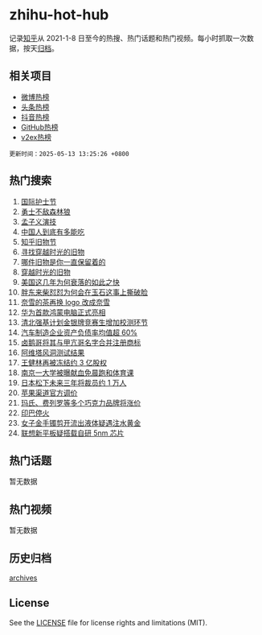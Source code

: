 # zhihu-hot-hub

记录[知乎](https://www.zhihu.com/)从 2021-1-8 日至今的热搜、热门话题和热门视频。每小时抓取一次数据，按天[归档](archives)。

## 相关项目

- [微博热榜](https://github.com/lonnyzhang423/weibo-hot-hub)
- [头条热榜](https://github.com/lonnyzhang423/toutiao-hot-hub)
- [抖音热榜](https://github.com/lonnyzhang423/douyin-hot-hub)
- [GitHub热榜](https://github.com/lonnyzhang423/github-hot-hub)
- [v2ex热榜](https://github.com/lonnyzhang423/v2ex-hot-hub)


`更新时间：2025-05-13 13:25:26 +0800`

## 热门搜索

1. [国际护士节](https://www.zhihu.com/search?q=%E5%9B%BD%E9%99%85%E6%8A%A4%E5%A3%AB%E8%8A%82)
1. [勇士不敌森林狼](https://www.zhihu.com/search?q=%E5%8B%87%E5%A3%AB%E4%B8%8D%E6%95%8C%E6%A3%AE%E6%9E%97%E7%8B%BC)
1. [孟子义演技](https://www.zhihu.com/search?q=%E5%AD%9F%E5%AD%90%E4%B9%89%E6%BC%94%E6%8A%80)
1. [中国人到底有多能吃](https://www.zhihu.com/search?q=%E4%B8%AD%E5%9B%BD%E4%BA%BA%E5%88%B0%E5%BA%95%E6%9C%89%E5%A4%9A%E8%83%BD%E5%90%83)
1. [知乎旧物节](https://www.zhihu.com/search?q=%E7%9F%A5%E4%B9%8E%E6%97%A7%E7%89%A9%E8%8A%82)
1. [寻找穿越时光的旧物](https://www.zhihu.com/search?q=%E5%AF%BB%E6%89%BE%E7%A9%BF%E8%B6%8A%E6%97%B6%E5%85%89%E7%9A%84%E6%97%A7%E7%89%A9)
1. [哪件旧物是你一直保留着的](https://www.zhihu.com/search?q=%E5%93%AA%E4%BB%B6%E6%97%A7%E7%89%A9%E6%98%AF%E4%BD%A0%E4%B8%80%E7%9B%B4%E4%BF%9D%E7%95%99%E7%9D%80%E7%9A%84)
1. [穿越时光的旧物](https://www.zhihu.com/search?q=%E7%A9%BF%E8%B6%8A%E6%97%B6%E5%85%89%E7%9A%84%E6%97%A7%E7%89%A9)
1. [美国这几年为何衰落的如此之快](https://www.zhihu.com/search?q=%E7%BE%8E%E5%9B%BD%E8%BF%99%E5%87%A0%E5%B9%B4%E4%B8%BA%E4%BD%95%E8%A1%B0%E8%90%BD%E7%9A%84%E5%A6%82%E6%AD%A4%E4%B9%8B%E5%BF%AB)
1. [胖东来柴怼怼为何会在玉石这事上撕破脸](https://www.zhihu.com/search?q=%E8%83%96%E4%B8%9C%E6%9D%A5%E6%9F%B4%E6%80%BC%E6%80%BC%E4%B8%BA%E4%BD%95%E4%BC%9A%E5%9C%A8%E7%8E%89%E7%9F%B3%E8%BF%99%E4%BA%8B%E4%B8%8A%E6%92%95%E7%A0%B4%E8%84%B8)
1. [奈雪的茶再换 logo 改成奈雪](https://www.zhihu.com/search?q=%E5%A5%88%E9%9B%AA%E7%9A%84%E8%8C%B6%E5%86%8D%E6%8D%A2%20logo%20%E6%94%B9%E6%88%90%E5%A5%88%E9%9B%AA)
1. [华为首款鸿蒙电脑正式亮相](https://www.zhihu.com/search?q=%E5%8D%8E%E4%B8%BA%E9%A6%96%E6%AC%BE%E9%B8%BF%E8%92%99%E7%94%B5%E8%84%91%E6%AD%A3%E5%BC%8F%E4%BA%AE%E7%9B%B8)
1. [清北强基计划金银牌竞赛生增加校测环节](https://www.zhihu.com/search?q=%E6%B8%85%E5%8C%97%E5%BC%BA%E5%9F%BA%E8%AE%A1%E5%88%92%E9%87%91%E9%93%B6%E7%89%8C%E7%AB%9E%E8%B5%9B%E7%94%9F%E5%A2%9E%E5%8A%A0%E6%A0%A1%E6%B5%8B%E7%8E%AF%E8%8A%82)
1. [汽车制造企业资产负债率均值超 60%](https://www.zhihu.com/search?q=%E6%B1%BD%E8%BD%A6%E5%88%B6%E9%80%A0%E4%BC%81%E4%B8%9A%E8%B5%84%E4%BA%A7%E8%B4%9F%E5%80%BA%E7%8E%87%E5%9D%87%E5%80%BC%E8%B6%85%2060%25)
1. [卤鹅哥将其与甲亢哥名字合并注册商标](https://www.zhihu.com/search?q=%E5%8D%A4%E9%B9%85%E5%93%A5%E5%B0%86%E5%85%B6%E4%B8%8E%E7%94%B2%E4%BA%A2%E5%93%A5%E5%90%8D%E5%AD%97%E5%90%88%E5%B9%B6%E6%B3%A8%E5%86%8C%E5%95%86%E6%A0%87)
1. [阿维塔风洞测试结果](https://www.zhihu.com/search?q=%E9%98%BF%E7%BB%B4%E5%A1%94%E9%A3%8E%E6%B4%9E%E6%B5%8B%E8%AF%95%E7%BB%93%E6%9E%9C)
1. [王健林再被冻结约 3 亿股权](https://www.zhihu.com/search?q=%E7%8E%8B%E5%81%A5%E6%9E%97%E5%86%8D%E8%A2%AB%E5%86%BB%E7%BB%93%E7%BA%A6%203%20%E4%BA%BF%E8%82%A1%E6%9D%83)
1. [南京一大学被曝献血免晨跑和体育课](https://www.zhihu.com/search?q=%E5%8D%97%E4%BA%AC%E4%B8%80%E5%A4%A7%E5%AD%A6%E8%A2%AB%E6%9B%9D%E7%8C%AE%E8%A1%80%E5%85%8D%E6%99%A8%E8%B7%91%E5%92%8C%E4%BD%93%E8%82%B2%E8%AF%BE)
1. [日本松下未来三年将裁员约 1 万人](https://www.zhihu.com/search?q=%E6%97%A5%E6%9C%AC%E6%9D%BE%E4%B8%8B%E6%9C%AA%E6%9D%A5%E4%B8%89%E5%B9%B4%E5%B0%86%E8%A3%81%E5%91%98%E7%BA%A6%201%20%E4%B8%87%E4%BA%BA)
1. [苹果渠道官方调价](https://www.zhihu.com/search?q=%E8%8B%B9%E6%9E%9C%E6%B8%A0%E9%81%93%E5%AE%98%E6%96%B9%E8%B0%83%E4%BB%B7)
1. [玛氏、费列罗等多个巧克力品牌将涨价](https://www.zhihu.com/search?q=%E7%8E%9B%E6%B0%8F%E3%80%81%E8%B4%B9%E5%88%97%E7%BD%97%E7%AD%89%E5%A4%9A%E4%B8%AA%E5%B7%A7%E5%85%8B%E5%8A%9B%E5%93%81%E7%89%8C%E5%B0%86%E6%B6%A8%E4%BB%B7)
1. [印巴停火](https://www.zhihu.com/search?q=%E5%8D%B0%E5%B7%B4%E5%81%9C%E7%81%AB)
1. [女子金手镯剪开流出液体疑遇注水黄金](https://www.zhihu.com/search?q=%E5%A5%B3%E5%AD%90%E9%87%91%E6%89%8B%E9%95%AF%E5%89%AA%E5%BC%80%E6%B5%81%E5%87%BA%E6%B6%B2%E4%BD%93%E7%96%91%E9%81%87%E6%B3%A8%E6%B0%B4%E9%BB%84%E9%87%91)
1. [联想新平板疑搭载自研 5nm 芯片](https://www.zhihu.com/search?q=%E8%81%94%E6%83%B3%E6%96%B0%E5%B9%B3%E6%9D%BF%E7%96%91%E6%90%AD%E8%BD%BD%E8%87%AA%E7%A0%94%205nm%20%E8%8A%AF%E7%89%87)

## 热门话题

暂无数据

## 热门视频

暂无数据

## 历史归档

[archives](archives)

## License

See the [LICENSE](LICENSE) file for license rights and limitations (MIT).
